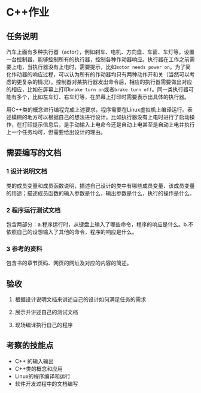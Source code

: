 # C++作业

## 任务说明

汽车上面有多种执行器（actor），例如刹车、电机、方向盘、车窗、车灯等。设置一台控制器，能够控制所有的执行器，控制各种作动器响应。执行器在工作之前需要上电，当执行器没有上电时，需要提示，比如`motor needs power on`。为了简化作动器的响应过程，可以认为所有的作动器均只有两种动作开和关（当然可以考虑的更复杂的情况）。控制器对某执行器发出命令后，相应的执行器需要做出对应的相应，比如在屏幕上打印`brake turn on`或者`brake turn off`。同一类执行器可能有多个，比如左车灯、右车灯等，在屏幕上打印时需要表示出具体的执行器。

用C++类的概念进行编程完成上述要求，程序需要在Linux虚拟机上编译运行。表述模糊的地方可以根据自己的想法进行设计。比如执行器没有上电时进行了启动操作，在打印提示信息后，是手动输入上电命令还是自动上电甚至是自动上电并执行上一个任务均可，但需要给出设计的理由。

## 需要编写的文档

### 1 设计说明文档

类的成员变量和成员函数说明，描述自己设计的类中有哪些成员变量、该成员变量的用途；描述成员函数的输入参数是什么，输出参数是什么，执行的操作是什么。

### 2 程序运行测试文档

包含两部分：a.程序运行时，从键盘上输入了哪些命令，程序的响应是什么。b.不依照自己的设想输入了其他的命令，程序的响应是什么。

### 3 参考的资料

包含书的章节页码、网页的网址及对应的内容的简述。

## 验收

1. 根据设计说明文档来讲述自己的设计如何满足任务的需求

2. 展示并讲述自己的测试文档
3. 现场编译执行自己的程序

## 考察的技能点

- C++ 的输入输出
- C++类的概念和应用
- Linux的程序编译和运行
- 软件开发过程中的文档编写
